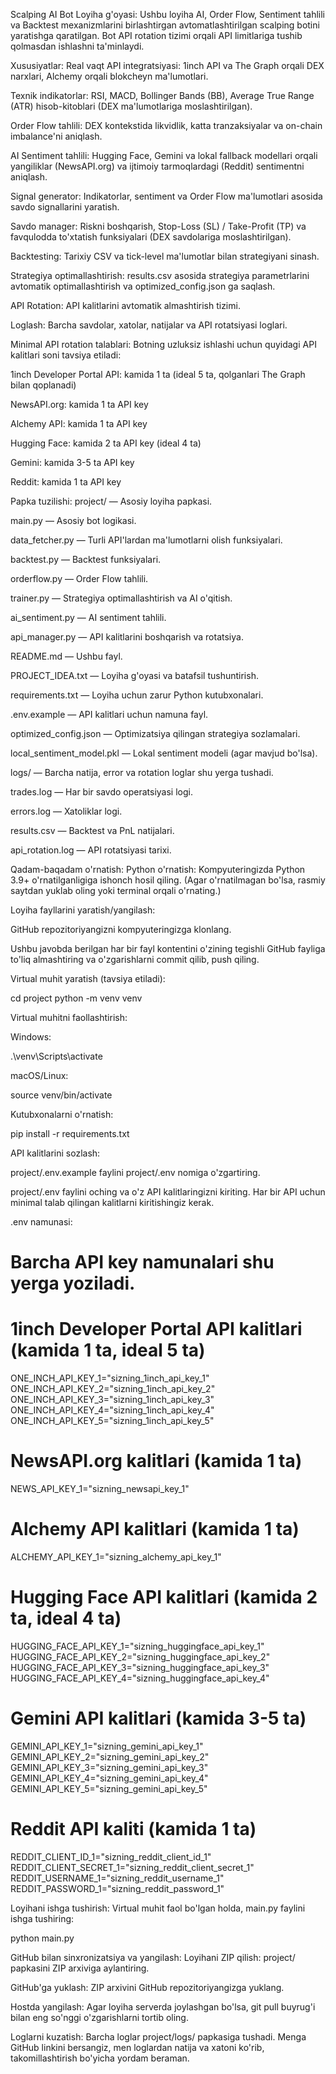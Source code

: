 Scalping AI Bot
Loyiha g'oyasi:
Ushbu loyiha AI, Order Flow, Sentiment tahlili va Backtest mexanizmlarini birlashtirgan avtomatlashtirilgan scalping botini yaratishga qaratilgan. Bot API rotation tizimi orqali API limitlariga tushib qolmasdan ishlashni ta'minlaydi.

Xususiyatlar:
Real vaqt API integratsiyasi: 1inch API va The Graph orqali DEX narxlari, Alchemy orqali blokcheyn ma'lumotlari.

Texnik indikatorlar: RSI, MACD, Bollinger Bands (BB), Average True Range (ATR) hisob-kitoblari (DEX ma'lumotlariga moslashtirilgan).

Order Flow tahlili: DEX kontekstida likvidlik, katta tranzaksiyalar va on-chain imbalance'ni aniqlash.

AI Sentiment tahlili: Hugging Face, Gemini va lokal fallback modellari orqali yangiliklar (NewsAPI.org) va ijtimoiy tarmoqlardagi (Reddit) sentimentni aniqlash.

Signal generator: Indikatorlar, sentiment va Order Flow ma'lumotlari asosida savdo signallarini yaratish.

Savdo manager: Riskni boshqarish, Stop-Loss (SL) / Take-Profit (TP) va favqulodda to'xtatish funksiyalari (DEX savdolariga moslashtirilgan).

Backtesting: Tarixiy CSV va tick-level ma'lumotlar bilan strategiyani sinash.

Strategiya optimallashtirish: results.csv asosida strategiya parametrlarini avtomatik optimallashtirish va optimized_config.json ga saqlash.

API Rotation: API kalitlarini avtomatik almashtirish tizimi.

Loglash: Barcha savdolar, xatolar, natijalar va API rotatsiyasi loglari.

Minimal API rotation talablari:
Botning uzluksiz ishlashi uchun quyidagi API kalitlari soni tavsiya etiladi:

1inch Developer Portal API: kamida 1 ta (ideal 5 ta, qolganlari The Graph bilan qoplanadi)

NewsAPI.org: kamida 1 ta API key

Alchemy API: kamida 1 ta API key

Hugging Face: kamida 2 ta API key (ideal 4 ta)

Gemini: kamida 3-5 ta API key

Reddit: kamida 1 ta API key

Papka tuzilishi:
project/ — Asosiy loyiha papkasi.

main.py — Asosiy bot logikasi.

data_fetcher.py — Turli API'lardan ma'lumotlarni olish funksiyalari.

backtest.py — Backtest funksiyalari.

orderflow.py — Order Flow tahlili.

trainer.py — Strategiya optimallashtirish va AI o'qitish.

ai_sentiment.py — AI sentiment tahlili.

api_manager.py — API kalitlarini boshqarish va rotatsiya.

README.md — Ushbu fayl.

PROJECT_IDEA.txt — Loyiha g'oyasi va batafsil tushuntirish.

requirements.txt — Loyiha uchun zarur Python kutubxonalari.

.env.example — API kalitlari uchun namuna fayl.

optimized_config.json — Optimizatsiya qilingan strategiya sozlamalari.

local_sentiment_model.pkl — Lokal sentiment modeli (agar mavjud bo'lsa).

logs/ — Barcha natija, error va rotation loglar shu yerga tushadi.

trades.log — Har bir savdo operatsiyasi logi.

errors.log — Xatoliklar logi.

results.csv — Backtest va PnL natijalari.

api_rotation.log — API rotatsiyasi tarixi.

Qadam-baqadam o'rnatish:
Python o'rnatish: Kompyuteringizda Python 3.9+ o'rnatilganligiga ishonch hosil qiling.
(Agar o'rnatilmagan bo'lsa, rasmiy saytdan yuklab oling yoki terminal orqali o'rnating.)

Loyiha fayllarini yaratish/yangilash:

GitHub repozitoriyangizni kompyuteringizga klonlang.

Ushbu javobda berilgan har bir fayl kontentini o'zining tegishli GitHub fayliga to'liq almashtiring va o'zgarishlarni commit qilib, push qiling.

Virtual muhit yaratish (tavsiya etiladi):

cd project
python -m venv venv

Virtual muhitni faollashtirish:

Windows:

.\venv\Scripts\activate

macOS/Linux:

source venv/bin/activate

Kutubxonalarni o'rnatish:

pip install -r requirements.txt

API kalitlarini sozlash:

project/.env.example faylini project/.env nomiga o'zgartiring.

project/.env faylini oching va o'z API kalitlaringizni kiriting. Har bir API uchun minimal talab qilingan kalitlarni kiritishingiz kerak.

.env namunasi:
# Barcha API key namunalari shu yerga yoziladi.

# 1inch Developer Portal API kalitlari (kamida 1 ta, ideal 5 ta)
ONE_INCH_API_KEY_1="sizning_1inch_api_key_1"
ONE_INCH_API_KEY_2="sizning_1inch_api_key_2"
ONE_INCH_API_KEY_3="sizning_1inch_api_key_3"
ONE_INCH_API_KEY_4="sizning_1inch_api_key_4"
ONE_INCH_API_KEY_5="sizning_1inch_api_key_5"

# NewsAPI.org kalitlari (kamida 1 ta)
NEWS_API_KEY_1="sizning_newsapi_key_1"

# Alchemy API kalitlari (kamida 1 ta)
ALCHEMY_API_KEY_1="sizning_alchemy_api_key_1"

# Hugging Face API kalitlari (kamida 2 ta, ideal 4 ta)
HUGGING_FACE_API_KEY_1="sizning_huggingface_api_key_1"
HUGGING_FACE_API_KEY_2="sizning_huggingface_api_key_2"
HUGGING_FACE_API_KEY_3="sizning_huggingface_api_key_3"
HUGGING_FACE_API_KEY_4="sizning_huggingface_api_key_4"

# Gemini API kalitlari (kamida 3-5 ta)
GEMINI_API_KEY_1="sizning_gemini_api_key_1"
GEMINI_API_KEY_2="sizning_gemini_api_key_2"
GEMINI_API_KEY_3="sizning_gemini_api_key_3"
GEMINI_API_KEY_4="sizning_gemini_api_key_4"
GEMINI_API_KEY_5="sizning_gemini_api_key_5"

# Reddit API kaliti (kamida 1 ta)
REDDIT_CLIENT_ID_1="sizning_reddit_client_id_1"
REDDIT_CLIENT_SECRET_1="sizning_reddit_client_secret_1"
REDDIT_USERNAME_1="sizning_reddit_username_1"
REDDIT_PASSWORD_1="sizning_reddit_password_1"

Loyihani ishga tushirish:
Virtual muhit faol bo'lgan holda, main.py faylini ishga tushiring:

python main.py

GitHub bilan sinxronizatsiya va yangilash:
Loyihani ZIP qilish: project/ papkasini ZIP arxiviga aylantiring.

GitHub'ga yuklash: ZIP arxivini GitHub repozitoriyangizga yuklang.

Hostda yangilash: Agar loyiha serverda joylashgan bo'lsa, git pull buyrug'i bilan eng so'nggi o'zgarishlarni tortib oling.

Loglarni kuzatish: Barcha loglar project/logs/ papkasiga tushadi. Menga GitHub linkini bersangiz, men loglardan natija va xatoni ko'rib, takomillashtirish bo'yicha yordam beraman.
